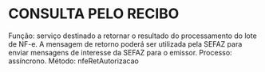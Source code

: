 # CONSULTA PELO RECIBO


Função: serviço destinado a retornar o resultado do processamento do lote de NF-e.
A mensagem de retorno poderá ser utilizada pela SEFAZ para enviar mensagens de interesse
da SEFAZ para o emissor.
Processo: assíncrono.
Método: nfeRetAutorizacao

